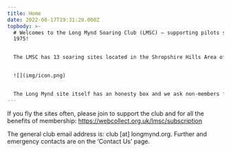 ```yaml
---
title: Home
date: 2022-08-17T19:31:20.000Z
topbody: >-
  # Welcomes to the Long Mynd Soaring Club (LMSC) – supporting pilots since
  1975!


  The LMSC has 13 soaring sites located in the Shropshire Hills Area of Outstanding Natural Beauty (AONB) and mid-Wales. Most are ‘open’ sites except for Clatter and The Wrekin for which we ask non-members to contact a committee member for a day’s temporary pass before going to the site.


  ![](img/icon.png)


  The Long Mynd site itself has an honesty box and we ask non-members for a day fee of £3 which goes towards the sites upkeep. The day fee can also be [paid online](https://webcollect.org.uk/lmsc/subscription).
---
```

If you fly the sites often, please join to support the club and for all the benefits of membership: https://webcollect.org.uk/lmsc/subscription

The general club email address is: club \[at] longmynd.org. Further and emergency contacts are on the ‘Contact Us’ page.